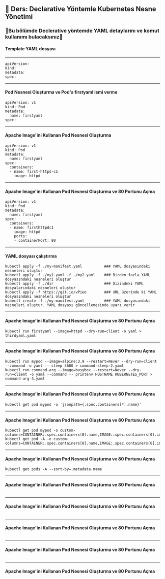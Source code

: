 ## 🧑 Ders: Declarative Yöntemle Kubernetes Nesne Yönetimi

### 📗Bu bölümde Declerative yöntemde YAML detaylarını ve komut kullanımı bulacaksınız📗

#### Template YAML dosyası 
***
```
apiVersion:
kind:
metadata:
spec:
```
***
#### Pod Nesnesi Oluşturma ve Pod'a firstyaml ismi verme
```
apiVersion: v1
kind: Pod
metadata:
  name: firstyaml
spec:
```
***
#### Apache Image'ini Kullanan Pod Nesnesi Oluşturma
```
apiVersion: v1
kind: Pod
metadata:
  name: firstyaml
spec:
  containers:
  - name: first-httpd-c1
    image: httpd
```
***
#### Apache Image'ini Kullanan Pod Nesnesi Oluşturma ve 80 Portunu Açma
```
apiVersion: v1
kind: Pod
metadata:
  name: firstyaml
spec:
  containers:
  - name: firsthttpdc1
    image: httpd
    ports:
    - containerPort: 80
```
***
#### YAML dosyası çalıştırma
```
kubectl apply -f ./my-manifest.yaml          ### YAML dosyasındaki nesneleri oluştur
kubectl apply -f ./my1.yaml -f ./my2.yaml    ### Birden fazla YAML dosyasındaki nesneleri oluştur
kubectl apply -f ./dir                       ### Dizindeki YAML dosyalarındaki nesneleri oluştur
kubectl apply -f https://git.io/vPieo        ### URL üzerinde ki YAML dosyasındaki nesneleri oluştur
kubectl create -f ./my-manifest.yaml         ### YAML dosyasındaki nesneleri oluştur. YAML dosyası güncellemesinde uyarı verir
```
***
#### Apache Image'ini Kullanan Pod Nesnesi Oluşturma ve 80 Portunu Açma
```
kubectl run firstyaml --image=httpd --dry-run=client -o yaml > thirdyaml.yaml
```
***
#### Apache Image'ini Kullanan Pod Nesnesi Oluşturma ve 80 Portunu Açma
```
kubectl run mypod --image=alpine:3.9 --restart=Never --dry-run=client --command -o yaml -- sleep 3600 > command-sleep-2.yaml
kubectl run command-arg --image=busybox --restart=Never --dry-run=client -o yaml --command -- printenv HOSTNAME KUBERNETES_PORT > command-arg-3.yaml
```
***
#### Apache Image'ini Kullanan Pod Nesnesi Oluşturma ve 80 Portunu Açma
```
kubectl get pod mypod -o 'jsonpath={.spec.containers[*].name}'
```
***
#### Apache Image'ini Kullanan Pod Nesnesi Oluşturma ve 80 Portunu Açma
```
kubectl get pod mypod -o custom-columns=CONTAINER:.spec.containers[0].name,IMAGE:.spec.containers[0].image
kubectl get pod -A -o custom-columns=CONTAINER:.spec.containers[0].name,IMAGE:.spec.containers[0].image
```
***
#### Apache Image'ini Kullanan Pod Nesnesi Oluşturma ve 80 Portunu Açma
```
kubectl get pods -A --sort-by=.metadata.name
```
***
#### Apache Image'ini Kullanan Pod Nesnesi Oluşturma ve 80 Portunu Açma
```

```
***
#### Apache Image'ini Kullanan Pod Nesnesi Oluşturma ve 80 Portunu Açma
```

```
***
#### Apache Image'ini Kullanan Pod Nesnesi Oluşturma ve 80 Portunu Açma
```

```
***
#### Apache Image'ini Kullanan Pod Nesnesi Oluşturma ve 80 Portunu Açma
```

```
***
#### Apache Image'ini Kullanan Pod Nesnesi Oluşturma ve 80 Portunu Açma
```

```
